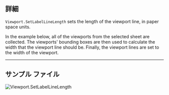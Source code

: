 ## 詳細
`Viewport.SetLabelLineLength` sets the length of the viewport line, in paper space units.

In the example below, all of the viewports from the selected sheet are collected. The viewports' bounding boxes are then used to calculate the width that the viewport line should be. Finally, the viewport lines are set to the width of the viewport.
___
## サンプル ファイル

![Viewport.SetLabelLineLength](./Revit.Elements.Viewport.SetLabelLineLength_img.jpg)
